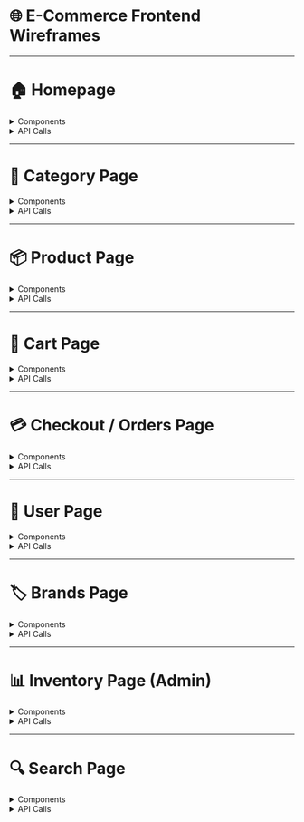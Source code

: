 # 🌐 E-Commerce Frontend Wireframes

---

# 🏠 Homepage

<details>
<summary>Components</summary>

### HeroBanner
- Props: `banners: Array<{id, image, link}>`
- Events: `onClickBanner(link)`
- Notes: Rotating banner with CTA buttons.

### FeaturedProducts
- Props: `products: Product[]`
- Events: `onClickProduct(id)`
- Notes: Carousel of featured products.

### QuickCategoryLinks
- Props: `categories: Category[]`
- Events: `onClickCategory(id)`
- Notes: Quick links to top categories.

### HomepageLayout
- Uses: `HeroBanner`, `FeaturedProducts`, `QuickCategoryLinks`
- States: `loading: boolean`, `error: string|null`

</details>

<details>
<summary>API Calls</summary>

- `GET /api/v1/home/featured/` → fetch banners & featured products  
- `GET /api/v1/home/categories/` → fetch top-level categories  

</details>

---

# 📂 Category Page

<details>
<summary>Components</summary>

### CategoryList
- Props: `categories: Category[]`
- Events: `onClickCategory(id)`
- Notes: Tree-view of categories.

### ProductGrid
- Props: `products: Product[]`
- Events: `onClickProduct(id)`, `onAddToCart(productId, variantId)`
- Notes: Grid with filters & pagination.

### FiltersSidebar
- Props: `filters: {brand[], priceRange, color[], size[]}`
- Events: `onFilterChange(filters)`

### CategoryLayout
- Uses: `CategoryList`, `FiltersSidebar`, `ProductGrid`
- States: `selectedCategory: Category|null`, `filters: FiltersState`, `loading: boolean`, `products: Product[]`

</details>

<details>
<summary>API Calls</summary>

- `GET /api/v1/categories/` → list all categories  
- `GET /api/v1/categories/{id}/` → single category + subcategories  
- `GET /api/v1/categories/{id}/products/` → products inside category (supports filters & pagination)  

</details>

---

# 📦 Product Page

<details>
<summary>Components</summary>

### ProductGallery
- Props: `images: string[]`
- Notes: Main image + thumbnails.

### ProductDetails
- Props: `product: Product`
- Events: `onAddToCart(productId, variantId, quantity)`
- Notes: Show title, price, description, rating, stock.

### ProductVariants
- Props: `variants: Variant[]`
- Events: `onSelectVariant(variantId)`

### ProductAttributes
- Props: `attributes: Attribute[]`

### ProductLayout
- Uses: `ProductGallery`, `ProductDetails`, `ProductVariants`, `ProductAttributes`
- States: `selectedVariant: Variant|null`, `quantity: number`, `loading: boolean`

</details>

<details>
<summary>API Calls</summary>

- `GET /api/v1/products/` → list all products  
- `GET /api/v1/products/{id}/` → full product detail  
- `GET /api/v1/products/{id}/variants/` → variants  
- `GET /api/v1/products/{id}/attributes/` → product attributes  

</details>

---

# 🛒 Cart Page

<details>
<summary>Components</summary>

### CartItemCard
- Props: `item: CartItem`
- Events: `onUpdateQuantity(itemId, quantity)`, `onRemove(itemId)`

### CartSummary
- Props: `items: CartItem[]`
- Notes: Shows subtotal, taxes, total.

### CartLayout
- Uses: `CartItemCard`, `CartSummary`
- States: `items: CartItem[]`, `loading: boolean`, `error: string|null`

</details>

<details>
<summary>API Calls</summary>

- `GET /api/v1/cart/` → fetch cart items  
- `POST /api/v1/cart/` → add item  
- `PATCH /api/v1/cart/{item_id}/` → update quantity  
- `DELETE /api/v1/cart/{item_id}/` → remove item  

</details>

---

# 💳 Checkout / Orders Page

<details>
<summary>Components</summary>

### CheckoutForm
- Props: `userAddress: Address|null`
- Events: `onSubmitCheckout(data)`

### OrderSummary
- Props: `items: CartItem[]`, `total: number`

### OrdersList
- Props: `orders: Order[]`
- Events: `onViewOrder(id)`

### OrderLayout
- Uses: `CheckoutForm`, `OrderSummary`, `OrdersList`
- States: `loading: boolean`, `error: string|null`, `orders: Order[]`

</details>

<details>
<summary>API Calls</summary>

- `POST /api/v1/checkout/` → start checkout  
- `POST /api/v1/orders/` → place order  
- `GET /api/v1/orders/` → list user orders  
- `GET /api/v1/orders/{id}/` → order details  

</details>

---

# 👤 User Page

<details>
<summary>Components</summary>

### UserProfile
- Props: `user: User`
- Events: `onUpdateProfile(data)`

### WishlistGrid
- Props: `products: Product[]`
- Events: `onRemoveWishlist(productId)`, `onClickProduct(id)`

### UserLayout
- Uses: `UserProfile`, `WishlistGrid`
- States: `user: User|null`, `wishlist: Product[]`, `loading: boolean`

</details>

<details>
<summary>API Calls</summary>

- `GET /api/v1/users/me/` → profile  
- `PATCH /api/v1/users/me/` → update profile  
- `GET /api/v1/users/me/orders/` → user orders  
- `GET /api/v1/users/me/wishlist/` → wishlist  
- `POST /api/v1/users/me/wishlist/` → add product  
- `DELETE /api/v1/users/me/wishlist/{product_id}/` → remove product  

</details>

---

# 🏷 Brands Page

<details>
<summary>Components</summary>

### BrandCard
- Props: `brand: Brand`
- Events: `onClickBrand(id)`

### BrandLayout
- Uses: `BrandCard`
- States: `brands: Brand[]`, `loading: boolean`

</details>

<details>
<summary>API Calls</summary>

- `GET /api/v1/brands/` → fetch all brands  
- `GET /api/v1/brands/{id}/` → brand details + products  

</details>

---

# 📊 Inventory Page (Admin)

<details>
<summary>Components</summary>

### InventoryTable
- Props: `items: Inventory[]`
- Events: `onUpdateStock(sku, quantity)`

### InventoryLayout
- Uses: `InventoryTable`
- States: `items: Inventory[]`, `loading: boolean`

</details>

<details>
<summary>API Calls</summary>

- `GET /api/v1/inventory/` → fetch stock overview  
- `PATCH /api/v1/inventory/{sku}/` → update stock  

</details>

---

# 🔍 Search Page

<details>
<summary>Components</summary>

### SearchBar
- Props: `query: string`
- Events: `onSearch(q)`

### SearchResultsGrid
- Props: `products: Product[]`
- Events: `onClickProduct(id)`

### SearchLayout
- Uses: `SearchBar`, `SearchResultsGrid`
- States: `query: string`, `results: Product[]`, `loading: boolean`

</details>

<details>
<summary>API Calls</summary>

- `GET /api/v1/search/` → search products, categories, brands  
  **Query params:** `?q=`, `?category=`, `?brand=`, `?sort=`

</details>